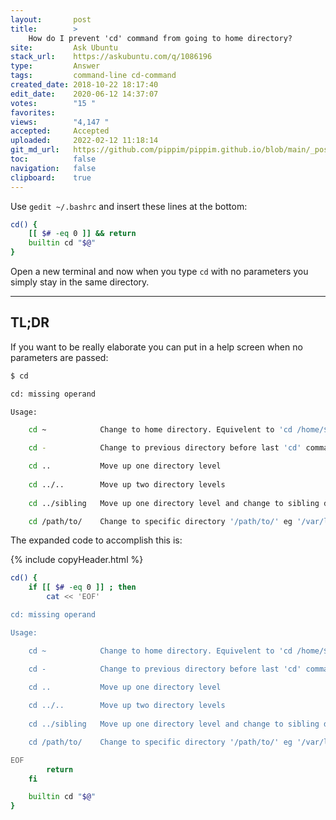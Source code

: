 ```yaml
---
layout:       post
title:        >
    How do I prevent 'cd' command from going to home directory?
site:         Ask Ubuntu
stack_url:    https://askubuntu.com/q/1086196
type:         Answer
tags:         command-line cd-command
created_date: 2018-10-22 18:17:40
edit_date:    2020-06-12 14:37:07
votes:        "15 "
favorites:    
views:        "4,147 "
accepted:     Accepted
uploaded:     2022-02-12 11:18:14
git_md_url:   https://github.com/pippim/pippim.github.io/blob/main/_posts/2018/2018-10-22-How-do-I-prevent-_cd_-command-from-going-to-home-directory_.md
toc:          false
navigation:   false
clipboard:    true
---
```


Use `gedit ~/.bashrc` and insert these lines at the bottom:



``` bash
cd() {
    [[ $# -eq 0 ]] && return
    builtin cd "$@"
}
```

Open a new terminal and now when you type `cd` with no parameters you simply stay in the same directory.


----------

## TL;DR

If you want to be really elaborate you can put in a help screen when no parameters are passed:

``` bash
$ cd

cd: missing operand

Usage:

    cd ~            Change to home directory. Equivelent to 'cd /home/$USER'

    cd -            Change to previous directory before last 'cd' command

    cd ..           Move up one directory level
    
    cd ../..        Move up two directory levels
    
    cd ../sibling   Move up one directory level and change to sibling directory

    cd /path/to/    Change to specific directory '/path/to/' eg '/var/log'
```


The expanded code to accomplish this is:

{% include copyHeader.html %}
``` bash
cd() {
    if [[ $# -eq 0 ]] ; then
        cat << 'EOF'

cd: missing operand

Usage:

    cd ~            Change to home directory. Equivelent to 'cd /home/$USER'

    cd -            Change to previous directory before last 'cd' command

    cd ..           Move up one directory level
    
    cd ../..        Move up two directory levels
    
    cd ../sibling   Move up one directory level and change to sibling directory

    cd /path/to/    Change to specific directory '/path/to/' eg '/var/log'

EOF
        return
    fi

    builtin cd "$@"
}
```



